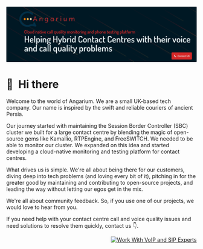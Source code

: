 [![Angarium VoIP and SIP experts](https://github.com/angarium-cloud/.github/blob/main/profile/banner/image.png?raw=true)](https://angarium.io)

# 👋 &nbsp;Hi there

Welcome to the world of Angarium. We are a small UK-based tech company. Our name is inspired by the swift and reliable couriers of ancient Persia.

Our journey started with maintaining the Session Border Controller (SBC) cluster we built for a large contact centre by blending the magic of open-source gems like Kamailio, RTPEngine, and FreeSWITCH.
We needed to be able to monitor our cluster. We expanded on this idea and started developing a cloud-native monitoring and testing platform for contact centres.

What drives us is simple. We're all about being there for our customers, diving deep into tech problems (and loving every bit of it), pitching in for the greater good by maintaining and contributing to open-source projects, and leading the way without letting our egos get in the mix.

We're all about community feedback. So, if you use one of our projects, we would love to hear from you.

If you need help with your contact centre call and voice quality issues and need solutions to resolve them quickly, contact us 👇.

<p align="right">
  <a href="https://angarium.io/contact-us/" title="Work With VoIP and SIP Experts"><img src="https://img.shields.io/badge/Work_with_us-d62828?style=for-the-badge" alt="Work With VoIP and SIP Experts"></a>
</p>
